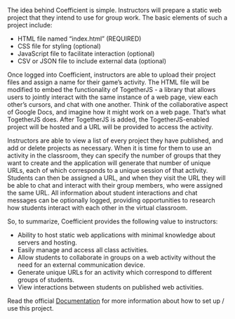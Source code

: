 The idea behind Coefficient is simple. Instructors will prepare a static web project that they intend to use for group work. The basic elements of such a project include: 

* HTML file named “index.html” (REQUIRED)
* CSS file for styling (optional)
* JavaScript file to facilitate interaction (optional)
* CSV or JSON file to include external data (optional)

Once logged into Coefficient, instructors are able to upload their project files and assign a name for their game’s activity. The HTML file will be modified to embed the functionality of TogetherJS - a library that allows users to jointly interact with the same instance of a web page, view each other’s cursors, and chat with one another. Think of the collaborative aspect of Google Docs, and imagine how it might work on a web page. That’s what TogetherJS does. After TogetherJS is added, the TogetherJS-enabled project will be hosted and a URL will be provided to access the activity.

Instructors are able to view a list of every project they have published, and add or delete projects as necessary. When it is time for them to use an activity in the classroom, they can specify the number of groups that they want to create and the application will generate that number of unique URLs, each of which corresponds to a unique session of that activity. Students can then be assigned a URL, and when they visit the URL they will be able to chat and interact with their group members, who were assigned the same URL. All information about student interactions and chat messages can be optionally logged, providing opportunities to research how students interact with each other in the virtual classroom.

So, to summarize, Coefficient provides the following value to instructors:

* Ability to host static web applications with minimal knowledge about servers and hosting.
* Easily manage and access all class activities.
* Allow students to collaborate in groups on a web activity without the need for an external communication device.
* Generate unique URLs for an activity which correspond to different groups of students.
* View interactions between students on published web activities.

Read the official [Documentation](https://docs.google.com/document/d/1y4dKLLg0J7VlolVvKOY6rmUOTVAx74TwTpwrpNHnDaM/edit?usp=sharing) for more information about how to set up / use this project.
